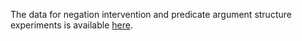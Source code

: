 The data for negation intervention and predicate argument structure experiments is available [here](https://drive.google.com/drive/u/0/folders/1_5A4zhPG6GGO6xX7avyvxAd46IozVVt8).
